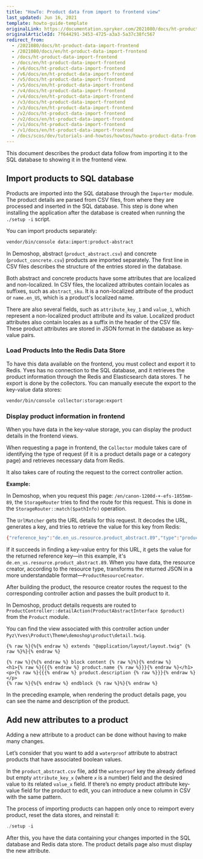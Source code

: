 ```yaml
---
title: "HowTo: Product data from import to frontend view"
last_updated: Jun 16, 2021
template: howto-guide-template
originalLink: https://documentation.spryker.com/2021080/docs/ht-product-data-import-frontend
originalArticleId: 7f644291-3453-4725-a3a3-5a37c38fc567
redirect_from:
  - /2021080/docs/ht-product-data-import-frontend
  - /2021080/docs/en/ht-product-data-import-frontend
  - /docs/ht-product-data-import-frontend
  - /docs/en/ht-product-data-import-frontend
  - /v6/docs/ht-product-data-import-frontend
  - /v6/docs/en/ht-product-data-import-frontend
  - /v5/docs/ht-product-data-import-frontend
  - /v5/docs/en/ht-product-data-import-frontend
  - /v4/docs/ht-product-data-import-frontend
  - /v4/docs/en/ht-product-data-import-frontend
  - /v3/docs/ht-product-data-import-frontend
  - /v3/docs/en/ht-product-data-import-frontend
  - /v2/docs/ht-product-data-import-frontend
  - /v2/docs/en/ht-product-data-import-frontend
  - /v1/docs/ht-product-data-import-frontend
  - /v1/docs/en/ht-product-data-import-frontend
  - /docs/scos/dev/tutorials-and-howtos/howtos/howto-product-data-from-import-to-front-end-view.html
---
```


This document describes the product data follow from importing it to the SQL database to showing it in the frontend view.

## Import products to SQL database

Products are imported into the SQL database through the `Importer` module. The product details are parsed from CSV files, from where they are processed and inserted in the SQL database. This step is done when installing the application after the database is created when running the `./setup -i` script.

You can import products separately:

```bash
vendor/bin/console data:import:product-abstract
```

In Demoshop, abstract (`product_abstract.csv`) and concrete (`product_concrete.csv`) products are imported separately. The first line in CSV files describes the structure of the entries stored in the database.

Both abstract and concrete products have some attributes that are localized and non-localized. In CSV files, the localized attributes contain locales as suffixes, such as `abstract_sku`. It is a non-localized attribute of the product or `name.en_US`, which is a product's localized name.

There are also several fields, such as `attribute_key_1` and `value_1`, which represent a non-localized product attribute and its value. Localized product attributes also contain locales as a suffix in the header of the CSV file. These product attributes are stored in JSON format in the database as key-value pairs.

### Load Products Into the Redis Data Store

To have this data available on the frontend, you must collect and export it to Redis. Yves has no connection to the SQL database, and it retrieves the product information through the Redis and Elasticsearch data stores.
T
he export is done by the collectors. You can manually execute the export to the key-value data stores:

```bash
vendor/bin/console collector:storage:export
```

### Display product information in frontend

When you have data in the key-value storage, you can display the product details in the frontend views.

When requesting a page in frontend, the `Collector` module takes care of identifying the type of request (if it is a product details page or a category page) and retrieves necessary data from Redis.

It also takes care of routing the request to the correct controller action.

**Example:**

 In Demoshop, when you request this page: `/en/canon-1200d-+-efs-1855mm-89`, the `StorageRouter` tries to find the route for this request. This is done in the `StorageRouter::match($pathInfo)` operation.

The `UrlMatcher` gets the URL details for this request. It decodes the URL, generates a key, and tries to retrieve the value for this key from Redis:

```bash
{"reference_key":"de.en_us.resource.product_abstract.89","type":"product_abstract"}
```

If it succeeds in finding a key-value entry for this URL, it gets the value for the returned reference key—in this example, it's `de.en_us.resource.product_abstract.89`. When you have data, the resource creator, according to the resource type, transforms the returned JSON in a more understandable format—`ProductResourceCreator`.

After building the product, the resource creator routes the request to the corresponding controller action and passes the built product to it.

In Demoshop, product details requests are routed to `ProductController::detailAction(ProductAbstractInterface $product)` from the `Product` module.

You can find the view associated with this controller action under `Pyz\Yves\Product\Theme\demoshop\product\detail.twig`.

```twig
{% raw %}{%{% endraw %} extends "@application/layout/layout.twig" {% raw %}%}{% endraw %}

{% raw %}{%{% endraw %} block content {% raw %}%}{% endraw %}
<h1>{% raw %}{{{% endraw %} product.name {% raw %}}}{% endraw %}</h1>
<p>{% raw %}{{{% endraw %} product.description {% raw %}}}{% endraw %}</p>
{% raw %}{%{% endraw %} endblock {% raw %}%}{% endraw %}
```

In the preceding example, when rendering the product details page, you can see the name and description of the product.

## Add new attributes to a product

Adding a new attribute to a product can be done without having to make many changes.

Let’s consider that you want to add a `waterproof` attribute to abstract products that have associated boolean values.

In the `product_abstract.csv` file, add the `waterproof` key the already defined but empty `attribute_key_x` (where *`x`* is a number) field and the desired value to its related `value_x` field. If there’s no empty product attribute key-value field for the product to edit, you can introduce a new column in CSV with the same pattern.

The process of importing products can happen only once to reimport every product, reset the data stores, and reinstall it:

```php
./setup -i
```

After this, you have the data containing your changes imported in the SQL database and Redis data store. The product details page also must display the new attribute.
